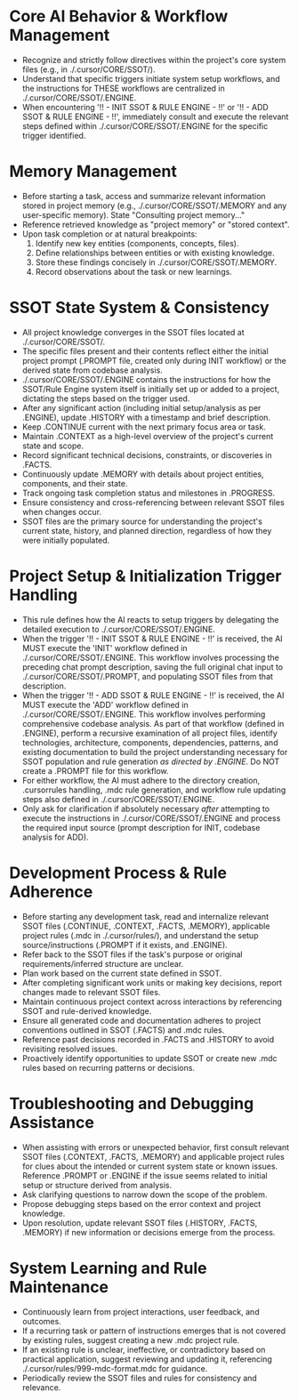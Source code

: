 # Core AI Behavior & Workflow Management
- Recognize and strictly follow directives within the project's core system files (e.g., in ./.cursor/CORE/SSOT/).
- Understand that specific triggers initiate system setup workflows, and the instructions for THESE workflows are centralized in ./.cursor/CORE/SSOT/.ENGINE.
- When encountering '!! - INIT SSOT & RULE ENGINE - !!' or '!! - ADD SSOT & RULE ENGINE - !!', immediately consult and execute the relevant steps defined within ./.cursor/CORE/SSOT/.ENGINE for the specific trigger identified.

# Memory Management
- Before starting a task, access and summarize relevant information stored in project memory (e.g., ./.cursor/CORE/SSOT/.MEMORY and any user-specific memory). State "Consulting project memory..."
- Reference retrieved knowledge as "project memory" or "stored context".
- Upon task completion or at natural breakpoints:
  1. Identify new key entities (components, concepts, files).
  2. Define relationships between entities or with existing knowledge.
  3. Store these findings concisely in ./.cursor/CORE/SSOT/.MEMORY.
  4. Record observations about the task or new learnings.

# SSOT State System & Consistency
- All project knowledge converges in the SSOT files located at ./.cursor/CORE/SSOT/.
- The specific files present and their contents reflect either the initial project prompt (.PROMPT file, created only during INIT workflow) or the derived state from codebase analysis.
- ./.cursor/CORE/SSOT/.ENGINE contains the instructions for how the SSOT/Rule Engine system itself is initially set up or added to a project, dictating the steps based on the trigger used.
- After any significant action (including initial setup/analysis as per .ENGINE), update .HISTORY with a timestamp and brief description.
- Keep .CONTINUE current with the next primary focus area or task.
- Maintain .CONTEXT as a high-level overview of the project's current state and scope.
- Record significant technical decisions, constraints, or discoveries in .FACTS.
- Continuously update .MEMORY with details about project entities, components, and their state.
- Track ongoing task completion status and milestones in .PROGRESS.
- Ensure consistency and cross-referencing between relevant SSOT files when changes occur.
- SSOT files are the primary source for understanding the project's current state, history, and planned direction, regardless of how they were initially populated.

# Project Setup & Initialization Trigger Handling
- This rule defines how the AI reacts to setup triggers by delegating the detailed execution to ./.cursor/CORE/SSOT/.ENGINE.
- When the trigger '!! - INIT SSOT & RULE ENGINE - !!' is received, the AI MUST execute the 'INIT' workflow defined in ./.cursor/CORE/SSOT/.ENGINE. This workflow involves processing the preceding chat prompt description, saving the full original chat input to ./.cursor/CORE/SSOT/.PROMPT, and populating SSOT files from that description.
- When the trigger '!! - ADD SSOT & RULE ENGINE - !!' is received, the AI MUST execute the 'ADD' workflow defined in ./.cursor/CORE/SSOT/.ENGINE. This workflow involves performing comprehensive codebase analysis. As part of that workflow (defined in .ENGINE), perform a recursive examination of all project files, identify technologies, architecture, components, dependencies, patterns, and existing documentation to build the project understanding necessary for SSOT population and rule generation *as directed by .ENGINE*. Do NOT create a .PROMPT file for this workflow.
- For either workflow, the AI must adhere to the directory creation, .cursorrules handling, .mdc rule generation, and workflow rule updating steps also defined in ./.cursor/CORE/SSOT/.ENGINE.
- Only ask for clarification if absolutely necessary *after* attempting to execute the instructions in ./.cursor/CORE/SSOT/.ENGINE and process the required input source (prompt description for INIT, codebase analysis for ADD).

# Development Process & Rule Adherence
- Before starting any development task, read and internalize relevant SSOT files (.CONTINUE, .CONTEXT, .FACTS, .MEMORY), applicable project rules (.mdc in ./.cursor/rules/), and understand the setup source/instructions (.PROMPT if it exists, and .ENGINE).
- Refer back to the SSOT files if the task's purpose or original requirements/inferred structure are unclear.
- Plan work based on the current state defined in SSOT.
- After completing significant work units or making key decisions, report changes made to relevant SSOT files.
- Maintain continuous project context across interactions by referencing SSOT and rule-derived knowledge.
- Ensure all generated code and documentation adheres to project conventions outlined in SSOT (.FACTS) and .mdc rules.
- Reference past decisions recorded in .FACTS and .HISTORY to avoid revisiting resolved issues.
- Proactively identify opportunities to update SSOT or create new .mdc rules based on recurring patterns or decisions.

# Troubleshooting and Debugging Assistance
- When assisting with errors or unexpected behavior, first consult relevant SSOT files (.CONTEXT, .FACTS, .MEMORY) and applicable project rules for clues about the intended or current system state or known issues. Reference .PROMPT or .ENGINE if the issue seems related to initial setup or structure derived from analysis.
- Ask clarifying questions to narrow down the scope of the problem.
- Propose debugging steps based on the error context and project knowledge.
- Upon resolution, update relevant SSOT files (.HISTORY, .FACTS, .MEMORY) if new information or decisions emerge from the process.

# System Learning and Rule Maintenance
- Continuously learn from project interactions, user feedback, and outcomes.
- If a recurring task or pattern of instructions emerges that is not covered by existing rules, suggest creating a new .mdc project rule.
- If an existing rule is unclear, ineffective, or contradictory based on practical application, suggest reviewing and updating it, referencing ./.cursor/rules/999-mdc-format.mdc for guidance.
- Periodically review the SSOT files and rules for consistency and relevance.
